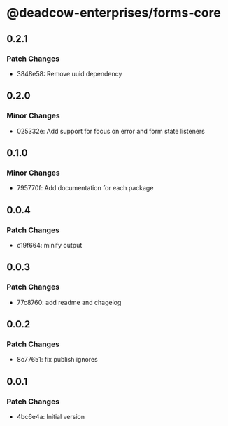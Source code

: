 # @deadcow-enterprises/forms-core

## 0.2.1

### Patch Changes

- 3848e58: Remove uuid dependency

## 0.2.0

### Minor Changes

- 025332e: Add support for focus on error and form state listeners

## 0.1.0

### Minor Changes

- 795770f: Add documentation for each package

## 0.0.4

### Patch Changes

- c19f664: minify output

## 0.0.3

### Patch Changes

- 77c8760: add readme and chagelog

## 0.0.2

### Patch Changes

- 8c77651: fix publish ignores

## 0.0.1

### Patch Changes

- 4bc6e4a: Initial version
